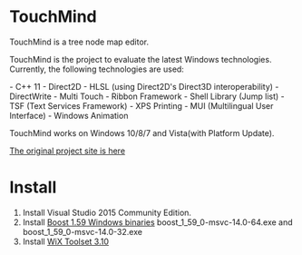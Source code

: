 TouchMind
=========

TouchMind is a tree node map editor.

<p>TouchMind is the project to evaluate the latest Windows technologies. Currently, the following technologies are used:</p>
- C++ 11
- Direct2D
- HLSL (using Direct2D's Direct3D interoperability)
- DirectWrite
- Multi Touch
- Ribbon Framework
- Shell Library (Jump list)
- TSF (Text Services Framework)
- XPS Printing
- MUI (Multilingual User Interface)
- Windows Animation

TouchMind works on Windows 10/8/7 and Vista(with Platform Update).

[The original project site is here](http://touchmind.codeplex.com)

# Install

1. Install Visual Studio 2015 Community Edition.
2. Install [Boost 1.59 Windows binaries](http://sourceforge.net/projects/boost/files/boost-binaries/1.59.0/)
   boost_1_59_0-msvc-14.0-64.exe and boost_1_59_0-msvc-14.0-32.exe
3. Install [WiX Toolset 3.10](http://wixtoolset.org/)
